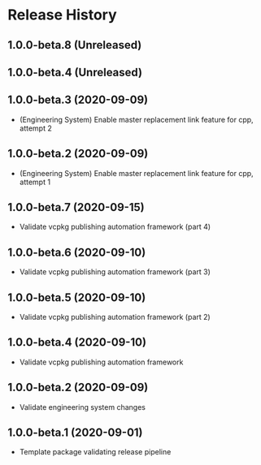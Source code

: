 # Release History
## 1.0.0-beta.8 (Unreleased)


## 1.0.0-beta.4 (Unreleased)


## 1.0.0-beta.3 (2020-09-09)

* (Engineering System) Enable master replacement link feature for cpp, attempt 2

## 1.0.0-beta.2 (2020-09-09)

* (Engineering System) Enable master replacement link feature for cpp, attempt 1

## 1.0.0-beta.7 (2020-09-15)

* Validate vcpkg publishing automation framework (part 4)

## 1.0.0-beta.6 (2020-09-10)

* Validate vcpkg publishing automation framework (part 3)

## 1.0.0-beta.5 (2020-09-10)

* Validate vcpkg publishing automation framework (part 2)

## 1.0.0-beta.4 (2020-09-10)

* Validate vcpkg publishing automation framework

## 1.0.0-beta.2 (2020-09-09)

* Validate engineering system changes

## 1.0.0-beta.1 (2020-09-01)

* Template package validating release pipeline
